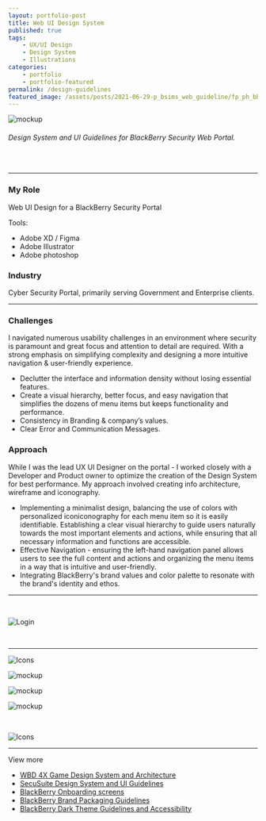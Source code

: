 ```yaml
---
layout: portfolio-post
title: Web UI Design System
published: true
tags:
    - UX/UI Design
    - Design System
    - Illustrations
categories:
    - portfolio
    - portfolio-featured
permalink: /design-guidelines
featured_image: /assets/posts/2021-06-29-p_bsims_web_guideline/fp_ph_bberry_bsimsportal.png
---
```


![mockup](/assets/posts/2021-06-29-p_bsims_web_guideline/fp_ph_bberry_bsimsportal.png "mockup")<br>
###### Design System and UI Guidelines for BlackBerry Security Web Portal. 
<br>


_______________________________________________

<div class="row">
  <div class="col-sm-6" markdown="1">

### My Role

   Web UI Design for a BlackBerry Security Portal
   
   Tools:

   -  Adobe XD / Figma
   -  Adobe Illustrator
   -  Adobe photoshop

  </div>

  <div class="col-sm-6" markdown="1">
   
### Industry

 Cyber Security Portal, primarily serving Government and Enterprise clients.
   
   
   
  </div>
</div>

_______________________________________________

<div class="row">
  <div class="col-sm-6" markdown="1">

### Challenges

 I navigated numerous usability challenges in an environment where security is paramount and great focus and attention to detail are required. With a strong emphasis on simplifying complexity and designing a more intuitive navigation & user-friendly experience. 


 - Declutter the interface and information density without losing essential features.
 - Create a visual hierarchy, better focus, and easy navigation that simplifies the dozens of menu items but keeps functionality and performance.
 - Consistency in Branding & company’s values.
 - Clear Error and Communication Messages.


  </div>

  <div class="col-sm-6" markdown="1">

 
 
   
### Approach

 While I was the lead UX UI Designer on the portal - I worked closely with a Developer and Product owner to optimize the creation of the Design System for best performance.
 My approach involved creating info architecture, wireframe and iconography.


 - Implementing a minimalist design, balancing the use of colors with personalized iconiconography for each menu item so it is easily identifiable. Establishing a clear visual hierarchy to guide users naturally towards the most important elements and actions, while ensuring that all necessary information and functions are accessible.
 - Effective Navigation - ensuring the left-hand navigation panel allows users to see the full content and actions and organizing the menu items in a way that is intuitive and user-friendly. 
 - Integrating BlackBerry's brand values and color palette to resonate with the brand's identity and ethos.
   
   
  </div>
</div>

_______________________________________________

 <br>

![Login](/assets/posts/2021-06-29-p_bsims_web_guideline/webbsims_guidlines.png "Login")<br>

<br>

________________


![Icons](/assets/posts/2021-06-29-p_bsims_web_guideline/Desktop2_bsimsscreen.jpg "icons")
<br>

![mockup](/assets/posts/2021-06-29-p_bsims_web_guideline/bsims-sideweb.png "mockup")

![mockup](/assets/posts/2021-06-29-p_bsims_web_guideline/bsims-menu.png "mockup")





![mockup](/assets/posts/2021-06-29-p_bsims_web_guideline/bsims-allicons.png "mockup")



<br>



![Icons](/assets/posts/2021-06-29-p_bsims_web_guideline/Mock-place-website-laptop_1a.png "icons")<br>

____________________________________________

View more


- [WBD 4X Game Design System and Architecture](/wbd-4xhud)
- [SecuSuite Design System and UI Guidelines](/design-guidelines)
- [BlackBerry Onboarding screens](/empty-data)
- [BlackBerry Brand Packaging Guidelines](/bb-brand) 
- [BlackBerry Dark Theme Guidelines and Accessibility](/colour-accessibility) 